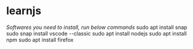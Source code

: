# learnjs


*Softwares you need to install, run below commands*
sudo apt install snap
sudo snap install vscode --classic
sudo apt install nodejs
sudo apt install npm
sudo apt install firefox
